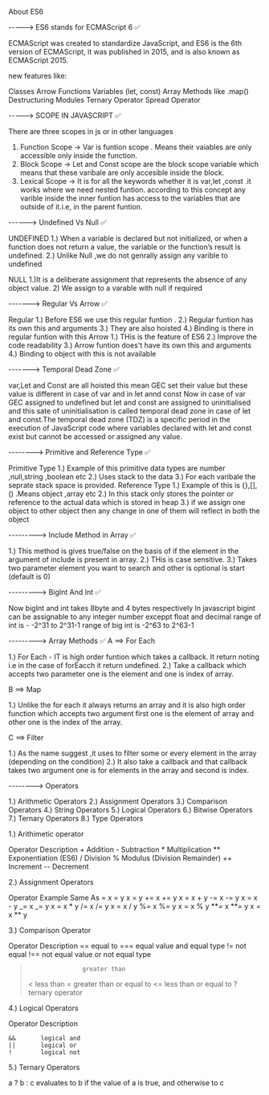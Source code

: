 About ES6

-----> ES6 stands for ECMAScript 6 ✅

ECMAScript was created to standardize JavaScript, and ES6 is the 6th version of ECMAScript, it was published in 2015, and is also known as ECMAScript 2015.

new features like:

Classes
Arrow Functions
Variables (let, const)
Array Methods like .map()
Destructuring
Modules
Ternary Operator
Spread Operator

-----> SCOPE IN JAVASCRIPT ✅

There are three scopes in js or in other languages

1. Function Scope -> Var is funtion scope . Means their vaiables are only accessible only inside the function.
2. Block Scope -> Let and Const scope are the block scope variable which means that these varibale are only accesible inside the block.
3. Lexical Scope -> It is for all the keywords whether it is var,let ,const .it works where we need nested funtion. according to this concept any varible inside the inner funtion has access to the variables that are outside of it.i.e, in the parent funtion.

------> Undefined Vs Null ✅

UNDEFINED
1.) When a variable is declared but not initialized, or when a function does not return a value, the variable or the function’s result is undefined.
2.) Unlike Null ,we do not genrally assign any varible to undefined

NULL
1.)It is a deliberate assignment that represents the absence of any object value. 2) We assign to a varable with null if required

-------> Regular Vs Arrow ✅

Regular
1.) Before ES6 we use this regular funtion .
2.) Regular funtion has its own this and arguments
3.) They are also hoisted
4.) Binding is there in regular funtion with this
Arrow
1.) THis is the feature of ES6
2.) Improve the code readability
3.) Arrow funtion does't have its own this and arguments
4.) Binding to object with this is not available

-------> Temporal Dead Zone ✅

var,Let and Const are all hoisted this mean GEC set their value but these value is different in case of var and in let annd const
Now in case of var GEC assigned to undefined but let and const are assigned to uninitialised and this sate of uninitialisation is called temporal dead zone in case of let and const.The temporal dead zone (TDZ) is a specific period in the execution of JavaScript code where variables declared with let and const exist but cannot be accessed or assigned any value.

--------> Primitive and Reference Type ✅

Primitive Type
1.) Example of this primitive data types are number ,null,string ,boolean etc
2.) Uses stack to the data
3.) For each varibale the seprate stack space is provided.
Reference Type
1.) Example of this is {},[],() .Means object ,array etc
2.) In this stack only stores the pointer or reference to the actual data which is stored in heap
3.) if we assign one object to other object then any change in one of them will reflect in both the object

---------> Include Method in Array ✅

1.) This method is gives true/false on the basis of if the element in the argument of include is present in array.
2.) THis is case sensitive.
3.) Takes two parameter element you want to search and other is optional is start (default is 0)

---------> BigInt And Int ✅

Now bigInt and int takes 8byte and 4 bytes respectively
In javascript bigint can be assignable to any integer number exceppt float and decimal
range of int is - -2^31 to 2^31-1
range of big int is -2^63 to 2^63-1

---------> Array Methods ✅
A ==> For Each

1.) For Each - IT is high order funtion which takes a callback. It return noting i.e in the case of forEacch it return undefined.
2.) Take a callback which accepts two parameter one is the element and one is index of array.

B ==> Map

1.) Unlike the for each it always returns an array and it is also high order function which accepts two argument first one is the element of array and other one is the index of the array.

C ==> Filter

1.) As the name suggest ,it uses to filter some or every element in the array (depending on the condition)
2.) It also take a callback and that callback takes two argument one is for elements in the array and second is index.

--------> Operators

1.) Arithmetic Operators
2.) Assignment Operators
3.) Comparison Operators
4.) String Operators
5.) Logical Operators
6.) Bitwise Operators
7.) Ternary Operators
8.) Type Operators

1.) Arithimetic operator

Operator Description + Addition - Subtraction \* Multiplication
\*\* Exponentiation (ES6)
/ Division
% Modulus (Division Remainder)
++ Increment
-- Decrement

2.) Assignment Operators

Operator Example Same As
= x = y x = y
+= x += y x = x + y
-= x -= y x = x - y
_= x _= y x = x \* y
/= x /= y x = x / y
%= x %= y x = x % y
**= x **= y x = x \*\* y

3.) Comparison Operator

Operator Description
== equal to
=== equal value and equal type
!= not equal
!== not equal value or not equal type

>                    greater than
>
> < less than
> = greater than or equal to
> <= less than or equal to
> ? ternary operator

4.) Logical Operators

Operator Description

    &&	     logical and
    ||	     logical or
    !	     logical not

5.) Ternary Operators

a ? b : c evaluates to b if the value of a is true, and otherwise to c
